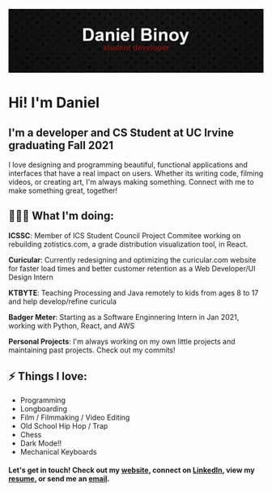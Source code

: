 [![Banner Image](banner.png)](https://binoy.co)

# Hi! I'm Daniel
## I'm a developer and CS Student at UC Irvine graduating Fall 2021
I love designing and programming  beautiful, functional applications and interfaces that have a real impact on users. Whether its writing code, filming videos, or creating art, I'm always making something. Connect with me to make something great, together! 

## 👨🏾‍💻 What I'm doing: 
**ICSSC**: Member of ICS Student Council Project Commitee working on rebuilding zotistics.com, a grade distribution visualization tool, in React.

**Curicular**: Currently redesigning and optimizing the curicular.com website for faster load times and better customer retention as a Web Developer/UI Design Intern

**KTBYTE**: Teaching Processing and Java remotely to kids from ages 8 to 17 and help develop/refine curicula

**Badger Meter**: Starting as a Software Enginnering Intern in Jan 2021, working with Python, React, and AWS

**Personal Projects**: I'm always working on my own little projects and maintaining past projects. Check out my commits!
 
## ⚡ Things I love:
 - Programming 
 - Longboarding
 - Film / Filmmaking / Video Editing
 - Old School Hip Hop / Trap
 - Chess
 - Dark Mode!!
 - Mechanical Keyboards
 
#### Let's get in touch! Check out my [website][website], connect on [LinkedIn][linkedin], view my [resume][resume], or send me an [email][email].
[website]: https://www.binoy.co
[linkedin]: https://www.linkedin.com/in/binoy-d/
[resume]: https://www.binoy.co/files/resume.pdf
[email]: mailto:dbinoy15@gmail.com
